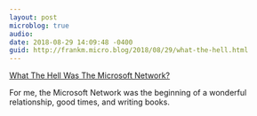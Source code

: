 ```yaml
---
layout: post
microblog: true
audio: 
date: 2018-08-29 14:09:48 -0400
guid: http://frankm.micro.blog/2018/08/29/what-the-hell.html
---
```

[What The Hell Was The Microsoft Network?](http://www.codersnotes.com/notes/the-microsoft-network/)

For me, the Microsoft Network was the beginning of a wonderful relationship, good times, and writing books.
